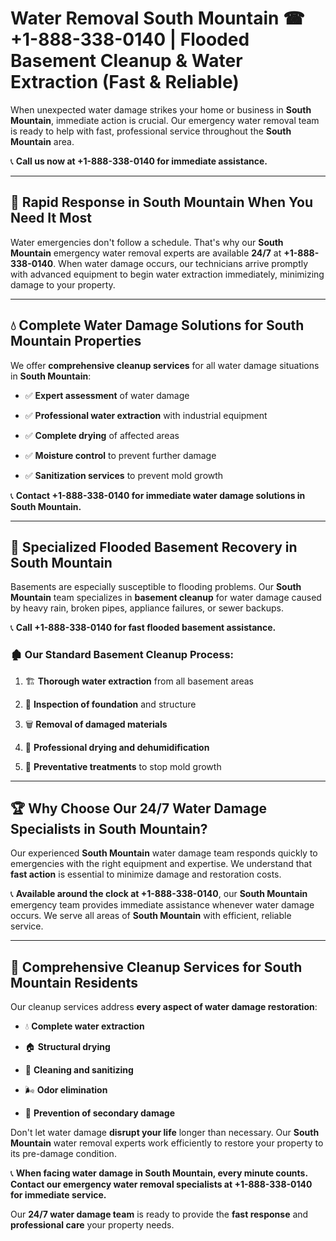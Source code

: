 # Water Removal South Mountain ☎ +1-888-338-0140 | Flooded Basement Cleanup & Water Extraction (Fast & Reliable)

When unexpected water damage strikes your home or business in **South Mountain**, immediate action is crucial. Our emergency water removal team is ready to help with fast, professional service throughout the **South Mountain** area. 

📞 **Call us now at +1-888-338-0140 for immediate assistance.**
---
## 🚀 Rapid Response in South Mountain When You Need It Most
Water emergencies don't follow a schedule. That's why our **South Mountain** emergency water removal experts are available **24/7** at **+1-888-338-0140**. When water damage occurs, our technicians arrive promptly with advanced equipment to begin water extraction immediately, minimizing damage to your property.
---
## 💧 Complete Water Damage Solutions for South Mountain Properties
We offer **comprehensive cleanup services** for all water damage situations in **South Mountain**:
- ✅ **Expert assessment** of water damage  
- ✅ **Professional water extraction** with industrial equipment  
- ✅ **Complete drying** of affected areas  
- ✅ **Moisture control** to prevent further damage  
- ✅ **Sanitization services** to prevent mold growth  
📞 **Contact +1-888-338-0140 for immediate water damage solutions in South Mountain.**
---
## 🌊 Specialized Flooded Basement Recovery in South Mountain
Basements are especially susceptible to flooding problems. Our **South Mountain** team specializes in **basement cleanup** for water damage caused by heavy rain, broken pipes, appliance failures, or sewer backups. 
📞 **Call +1-888-338-0140 for fast flooded basement assistance.**
### 🏚️ Our Standard Basement Cleanup Process:
1. 🏗️ **Thorough water extraction** from all basement areas  
2. 🔎 **Inspection of foundation** and structure  
3. 🗑️ **Removal of damaged materials**  
4. 💨 **Professional drying and dehumidification**  
5. 🚫 **Preventative treatments** to stop mold growth  
---
## 🏆 Why Choose Our 24/7 Water Damage Specialists in South Mountain?
Our experienced **South Mountain** water damage team responds quickly to emergencies with the right equipment and expertise. We understand that **fast action** is essential to minimize damage and restoration costs.
📞 **Available around the clock at +1-888-338-0140**, our **South Mountain** emergency team provides immediate assistance whenever water damage occurs. We serve all areas of **South Mountain** with efficient, reliable service.
---
## 🧹 Comprehensive Cleanup Services for South Mountain Residents
Our cleanup services address **every aspect of water damage restoration**:
- 💧 **Complete water extraction**  
- 🏠 **Structural drying**  
- 🧼 **Cleaning and sanitizing**  
- 🌬️ **Odor elimination**  
- 🚫 **Prevention of secondary damage**  
Don't let water damage **disrupt your life** longer than necessary. Our **South Mountain** water removal experts work efficiently to restore your property to its pre-damage condition.
📞 **When facing water damage in South Mountain, every minute counts. Contact our emergency water removal specialists at +1-888-338-0140 for immediate service.**
Our **24/7 water damage team** is ready to provide the **fast response** and **professional care** your property needs.

